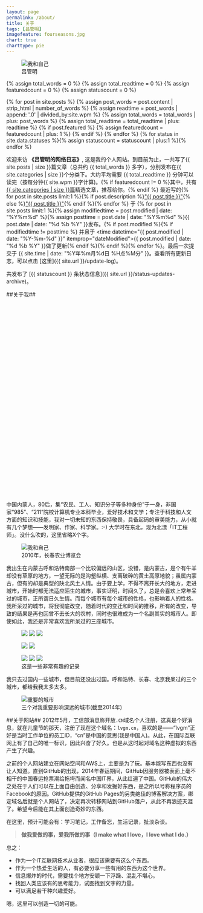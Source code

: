 ```yaml
---
layout: page
permalink: /about/
title: 关于
tags: [吕管明]
imagefeature: fourseasons.jpg
chart: true
charttype: pie
---
```

<figure>
  <img src="{{ site.url }}/images/me-and-myself.jpg" alt="我和自己">
  <figcaption>吕管明</figcaption>
</figure>

{% assign total_words = 0 %}
{% assign total_readtime = 0 %}
{% assign featuredcount = 0 %}
{% assign statuscount = 0 %}

{% for post in site.posts %}
    {% assign post_words = post.content | strip_html | number_of_words %}
    {% assign readtime = post_words | append: '.0' | divided_by:site.wpm %}
    {% assign total_words = total_words | plus: post_words %}
    {% assign total_readtime = total_readtime | plus: readtime %}
    {% if post.featured %}
    {% assign featuredcount = featuredcount | plus: 1 %}
    {% endif %}
{% endfor %}
{% for status in site.data.statuses %}{% assign statuscount = statuscount | plus:1 %}{% endfor %}

欢迎来访 **《吕管明的网络日志》**, 这是我的个人网站。到目前为止，一共写了{{ site.posts | size }}篇文章（总共约 {{ total_words }} 多字），分别发布在{{ site.categories | size }}个分类下。大约平均需要 <span class="time">{{ total_readtime }}</span> 分钟可以读完（按每分钟{{ site.wpm }}字计算)。{% if featuredcount != 0 %}其中，共有<a href="{{ site.url }}/featured">{{ site.categories | size }}篇</a>精选文章，推荐给你。{% endif %} 最近写的{% for post in site.posts limit:1 %}{% if post.description %}<a href="{{ site.url }}{{ post.url }}" title="{{ post.description }}">"{{ post.title }}"</a>{% else %}<a href="{{ site.url }}{{ post.url }}" title="{{ post.description }}" title="阅读 {{ post.title }}">"{{ post.title }}"</a>{% endif %}{% endfor %} 于 {% for post in site.posts limit:1 %}{% assign modifiedtime = post.modified | date: "%Y%m%d" %}{% assign posttime = post.date | date: "%Y%m%d" %}<time datetime="{{ post.date | date_to_xmlschema }}" class="post-time">{{ post.date | date: "%d %b %Y" }}</time>发布。{% if post.modified %}{% if modifiedtime != posttime %} 并且于 <time datetime="{{ post.modified | date: "%Y-%m-%d" }}" itemprop="dateModified">{{ post.modified | date: "%d %b %Y" }}</time>做了更新{% endif %}{% endif %}{% endfor %}。最后一次提交于 {{ site.time | date: "%Y年%m月%d日 %H点%M分" }}。查看所有更新日志，可以点击 [这里]({{ site.url }}/update-log)。

共发布了 [{{ statuscount }} 条状态信息]({{ site.url }}/status-updates-archive)。

##关于我##
<div class="chart" id="chartdiv" style="width: 100%; height: 500px; margin-bottom: 20px;" ></div>
中国内蒙人，80后，集“农民、工人、知识分子等多种身份”于一身，非国家“985”、“211”院校计算机专业本科毕业，爱好技术和文学；专注于科技和人文方面的知识和技能，我对一切未知的东西保持敬畏，具备起码的审美能力，从小就有几个梦想——发明家、作家、科学家。:-)
大学时在东北，现为北漂「IT工程师」。没什么吹的，这里省略X个字。

<figure>
	<img src="{{ site.url }}/images/20100818336.jpg" alt="我和自己">
	<figcaption>2010年，长春农业博览会</figcaption>
</figure>

我出生在内蒙古呼和浩特南部一个比较偏远的山区，没错，是内蒙古，是个有牛羊却没有草原的地方，一望无际的是沟壑纵横、支离破碎的黄土高原地貌；虽属内蒙古，但有的却是典型的陕北风土人情。由于要上学，不得不离开长大的地方，走进城市，开始时都无法适应陌生的城市，事实证明，时间久了，总是会喜欢上常年呆过的城市，正所谓日久生情。而每个城市有每个城市的性格，也影响着人的性格。我所呆过的城市，将我彻底改变，随着时代的变迁和时间的推移，所有的改变，导致的结果是再也回曾不去长大的农村，同时也很难成为一个名副其实的城市人。即使如此，我还是非常喜欢我所呆过的三座城市。

<figure class="third">
	<a href="{{ site.url }}/images/about/1.jpg" title="家乡"><img src="{{ site.url }}/images/about/1-001.jpg"></a>
	<a href="{{ site.url }}/images/about/2.jpg" title="牛羊下来"><img src="{{ site.url }}/images/about/2-001.jpg"></a>
	<a href="{{ site.url }}/images/about/3.jpg" title="放羊的人"><img src="{{ site.url }}/images/about/3-001.jpg"></a>
</figure>
<figure class="half">
	<a href="{{ site.url }}/images/about/4.jpg" title="长春工程学院"><img src="{{ site.url }}/images/about/4-001.jpg"></a>
	<a href="{{ site.url }}/images/about/5.jpg" title="假期里安静的校园"><img src="{{ site.url }}/images/about/5-001.jpg"></a>
</figure>
<figure class="third">
	<a href="{{ site.url }}/images/about/6.jpg" title="颐和园南路"><img src="{{ site.url }}/images/about/6-001.jpg"></a>
	<a href="{{ site.url }}/images/about/7.jpg" title="夜行长安街"><img src="{{ site.url }}/images/about/7-001.jpg"></a>
	<a href="{{ site.url }}/images/about/8.jpg" title="被盗的爱车"><img src="{{ site.url }}/images/about/8-001.jpg"></a>
	<figcaption>这是一些非常有趣的记录</figcaption>
</figure>

我只去过国内一些城市，但目前还没出过国。呼和浩特、长春、北京我呆过的三个城市，都给我我太多太多。

<figure>
	<img src="{{ site.url }}/images/my-city.jpg" alt="重要的城市">
	<figcaption>三个对我重要影响深远的城市(截至2014年)</figcaption>
</figure>

##关于网站##
2012年5月，工信部消息称开放`.CN`域名个人注册，这真是个好消息，就在儿童节的那天，注册了现在这个域名：`lvgm.cn`，喜欢的是——“lvgm”正好是当时工作单位的员工ID，“cn”是中国的意思(我是中国人)。从此，在国际互联网上有了自己的唯一标识，因此兴奋了好久。也是从这时起对域名这种虚拟的东西产生了兴趣。

之前的个人网站建立在网站空间和AWS上，主要是为了玩。基本能写东西也没有让人知道。直到GitHub的出现，2014年春运期间，GitHub因服务器被表面上毫不相干的中国春运抢票潮给拖垮而闻名中国IT界，从此红遍了中国。GitHub的伟大之处在于人们可以在上面自由创造、分享和发掘好东西，是之所以号称程序员的Facebook的原因。GitHub提供的GitHub Pages的另类绝佳的博客解决方案，绑定域名后就是个人网站了，决定再次转移网站到GitHub落户，从此不再浪迹天涯了。希望今后能在其上面创造奇妙的东西。

在这里，预计可能会有：学习笔记，工作备忘，生活记录，扯淡杂谈。

> **做我爱做的事，爱我所做的事（I make what I love，I love what I do.）**

总之：

- 作为一个IT互联网技术从业者，很应该需要有这么个东西。
- 作为一个热爱生活的人，有必要分享一些有用的东西为这个世界。
- 信息爆炸的时代，需要找个地方安顿一下浮躁、混乱不堪心。
- 找回人类应该有的思考能力，试图找到文字的力量。
- 可以满足若干种兴趣爱好。

嗯，这里可以创造一切的可能。

<!-- amCharts javascript code -->
<script type="text/javascript">
	AmCharts.makeChart("chartdiv",
		{
			"type": "pie",
			"pathToImages": "http://cdn.amcharts.com/lib/3/images/",
			"balloonText": "分类: [[title]]<br><span style='font-size:14px'><b>[[value]] 篇文章</b> ([[percents]]%)</span>",
			"innerRadius": "40%",
			"minRadius": 100,
			"pullOutRadius": "15%",
			"startRadius": "30%",
			"colors": [
				"#FC913A",
				"#F9D423",
				"#FF4E50",
				"#FCD202",
				"#F8FF01",
				"#B0DE09",
				"#04D215",
				"#0D8ECF",
				"#0D52D1",
				"#2A0CD0",
				"#8A0CCF",
				"#CD0D74",
				"#754DEB",
				"#DDDDDD",
				"#999999",
				"#333333",
				"#000000",
				"#57032A",
				"#CA9726",
				"#990000",
				"#4B0C25"
			],
			"hoverAlpha": 0.74,
			"pullOutEffect": "elastic",
			"pullOutOnlyOne": true,
			"startEffect": "easeOutSine",
			"titleField": "category",
			"valueField": "number-of-posts",
			"allLabels": [],
			"balloon": {},
			"legend": {
				"align": "center",
				"markerType": "diamond",
				"switchable": false,
				"textClickEnabled": true,
				"useMarkerColorForLabels": true,
				"useMarkerColorForValues": true,
				"valueText": "[[value]] Posts"
			},
			"titles": [
				{
					"id": "Title-1",
					"text": "分类文章数"
				}
			],
      "dataProvider": [
{% assign tags_list = site.categories %}  
  {% if tags_list.first[0] == null %}
    {% for tag in tags_list %} 
        {
          "category": "{{ tag | capitalize }}",
          "number-of-posts": {{ site.tags[tag].size }}
        },
    {% endfor %}
  {% else %}
    {% for tag in tags_list %} 
        {
          "category": "{{ tag[0] | capitalize }}",
          "number-of-posts": {{ tag[1].size }}
        },
    {% endfor %}
  {% endif %}
{% assign tags_list = nil %}
      ]
    }
  );
</script>
